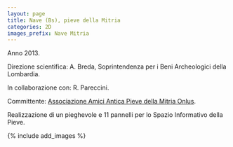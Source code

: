 ```yaml
---
layout: page
title: Nave (Bs), pieve della Mitria
categories: 2D
images_prefix: Nave Mitria
---
```


Anno 2013.

Direzione scientifica: A. Breda, Soprintendenza per i Beni Archeologici della Lombardia.

In collaborazione con: R. Pareccini.

Committente: [Associazione Amici Antica Pieve della Mitria Onlus](http://www.pievemitria.org/html/frame.html).

Realizzazione di un pieghevole e 11 pannelli per lo Spazio Informativo della Pieve.

{% include add_images %}
